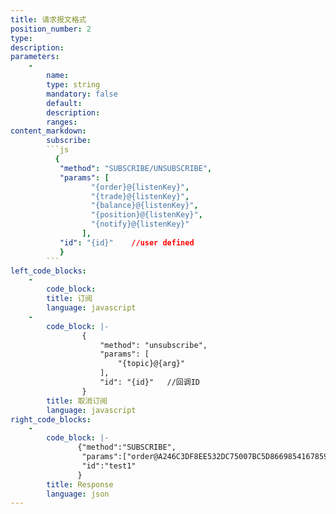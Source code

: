 ```yaml
---
title: 请求报文格式
position_number: 2
type:
description:
parameters:
    -
        name:
        type: string
        mandatory: false
        default:
        description:
        ranges:
content_markdown:
        subscribe:
        ```js
          {
           "method": "SUBSCRIBE/UNSUBSCRIBE",
           "params": [
                  "{order}@{listenKey}",
                  "{trade}@{listenKey}",
                  "{balance}@{listenKey}",
                  "{position}@{listenKey}",
                  "{notify}@{listenKey}"
                ],
           "id": "{id}"    //user defined
           }
        ```
left_code_blocks:
    -
        code_block: 
        title: 订阅
        language: javascript
    -
        code_block: |-
                {
                    "method": "unsubscribe", 
                    "params": [
                        "{topic}@{arg}"
                    ], 
                    "id": "{id}"   //回调ID
                }
        title: 取消订阅
        language: javascript
right_code_blocks:
    -
        code_block: |-
               {"method":"SUBSCRIBE",
                "params":["order@A246C3DF8EE532DC75007BC5D86698541678596355681"],
                "id":"test1"
               }
        title: Response
        language: json
---
```

